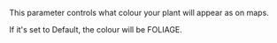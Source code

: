 This parameter controls what colour your plant will appear as on maps.

If it's set to Default, the colour will be FOLIAGE.